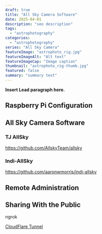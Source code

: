 ```yaml
---
draft: true
title: "All Sky Camera Software"
date: 2025-04-01
description: "seo description"
tags:
  - "astrophotography"
categories:
  - "astrophotography"
series: "All Sky Camera"
featureImage: "astrophoto_rig.jpg"
featureImageAlt: "Alt text"
featureImageCap: "Image caption"
thumbnail: "astrophoto_rig-thumb.jpg"
featured: false
summary: "summary text"
---
```


**Insert Lead paragraph here.**

## Raspberry Pi Configuration

## All Sky Camera Software

### TJ AllSky

https://github.com/AllskyTeam/allsky

### Indi-AllSky

https://github.com/aaronwmorris/indi-allsky

## Remote Administration

## Sharing With the Public

ngrok

[CloudFlare Tunnel](https://developers.cloudflare.com/cloudflare-one/connections/connect-networks/)
